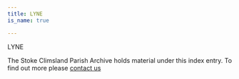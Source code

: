 ```yaml
---
title: LYNE
is_name: true

---
```


LYNE


The Stoke Climsland Parish Archive holds material under this index entry. To find out more please [contact us](/contact/)
